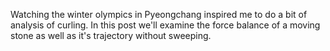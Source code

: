 Watching the winter olympics in Pyeongchang inspired me to do a bit of analysis of curling. In this post we'll examine the force balance of a moving stone as well as it's trajectory without sweeping. 

